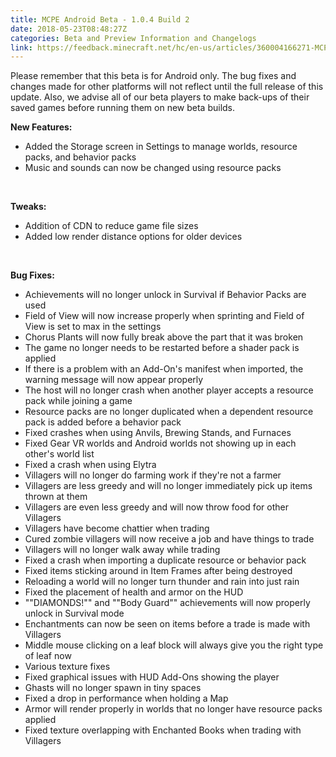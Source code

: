 ```yaml
---
title: MCPE Android Beta - 1.0.4 Build 2
date: 2018-05-23T08:48:27Z
categories: Beta and Preview Information and Changelogs
link: https://feedback.minecraft.net/hc/en-us/articles/360004166271-MCPE-Android-Beta-1-0-4-Build-2
---
```


Please remember that this beta is for Android only. The bug fixes and changes made for other platforms will not reflect until the full release of this update. Also, we advise all of our beta players to make back-ups of their saved games before running them on new beta builds.

**New Features:**

<div>

<div>

- Added the Storage screen in Settings to manage worlds, resource packs, and behavior packs
- Music and sounds can now be changed using resource packs

</div>

</div>

 

**Tweaks:**

<div>

<div>

- Addition of CDN to reduce game file sizes
- Added low render distance options for older devices

</div>

</div>

 

**Bug Fixes:**

<div>

<div>

- Achievements will no longer unlock in Survival if Behavior Packs are used
- Field of View will now increase properly when sprinting and Field of View is set to max in the settings
- Chorus Plants will now fully break above the part that it was broken
- The game no longer needs to be restarted before a shader pack is applied
- If there is a problem with an Add-On's manifest when imported, the warning message will now appear properly
- The host will no longer crash when another player accepts a resource pack while joining a game
- Resource packs are no longer duplicated when a dependent resource pack is added before a behavior pack
- Fixed crashes when using Anvils, Brewing Stands, and Furnaces
- Fixed Gear VR worlds and Android worlds not showing up in each other's world list
- Fixed a crash when using Elytra
- Villagers will no longer do farming work if they're not a farmer
- Villagers are less greedy and will no longer immediately pick up items thrown at them
- Villagers are even less greedy and will now throw food for other Villagers
- Villagers have become chattier when trading
- Cured zombie villagers will now receive a job and have things to trade
- Villagers will no longer walk away while trading
- Fixed a crash when importing a duplicate resource or behavior pack
- Fixed items sticking around in Item Frames after being destroyed
- Reloading a world will no longer turn thunder and rain into just rain
- Fixed the placement of health and armor on the HUD
- ""DIAMONDS!"" and ""Body Guard"" achievements will now properly unlock in Survival mode
- Enchantments can now be seen on items before a trade is made with Villagers
- Middle mouse clicking on a leaf block will always give you the right type of leaf now
- Various texture fixes
- Fixed graphical issues with HUD Add-Ons showing the player
- Ghasts will no longer spawn in tiny spaces
- Fixed a drop in performance when holding a Map
- Armor will render properly in worlds that no longer have resource packs applied
- Fixed texture overlapping with Enchanted Books when trading with Villagers

</div>

</div>

<div>

 

</div>
